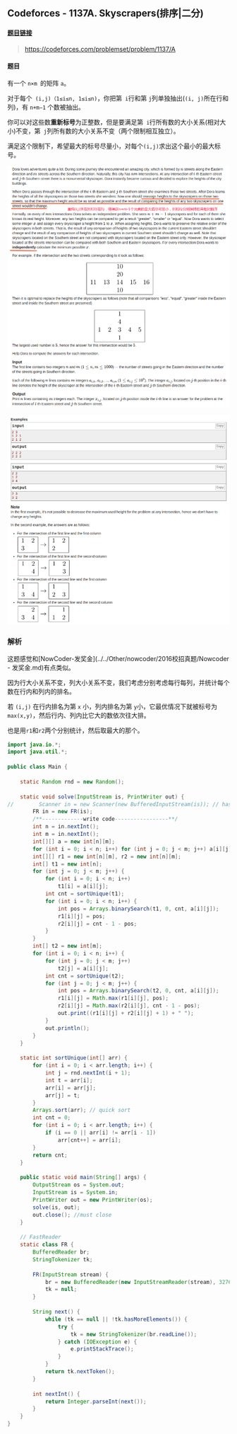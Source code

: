 ## Codeforces - 1137A. Skyscrapers(排序|二分)

#### [题目链接](https://codeforces.com/problemset/problem/1137/A)

> https://codeforces.com/problemset/problem/1137/A

#### 题目

有一个 `n×m `的矩阵 `a`。

对于每个` (i,j)（1≤i≤n, 1≤i≤n)`，你把第` i`行和第 `j`列单独抽出(`(i, j)`所在行和列)，有 `n+m−1` 个数被抽出。

你可以对这些数**重新标号**为正整数，但是要满足第` i`行所有数的大小关系(相对大小)不变，第` j`列所有数的大小关系不变（两个限制相互独立）。

满足这个限制下，希望最大的标号尽量小，对每个` (i,j) `求出这个最小的最大标号。

![1137A_t.png](images/1137A_t.png)

![1137A_t2.png](images/1137A_t2.png)

### 解析

这题感觉和[NowCoder-发奖金](../../Other/nowcoder/2016校招真题/Nowcoder - 发奖金.md)有点类似。

因为行大小关系不变，列大小关系不变，我们考虑分别考虑每行每列，并统计每个数在行内和列内的排名。

若 `(i,j)` 在行内排名为第 `x` 小，列内排名为第 `y`小，它最优情况下就被标号为` max(x,y)`，然后行内、列内比它大的数依次往大排。

也是用`r1`和`r2`两个分别统计，然后取最大的那个。

```java
import java.io.*;
import java.util.*;

public class Main {

    static Random rnd = new Random();

    static void solve(InputStream is, PrintWriter out) {
//        Scanner in = new Scanner(new BufferedInputStream(is)); // hasNext method use
        FR in = new FR(is);
        /**-------------write code-----------------**/
        int n = in.nextInt();
        int m = in.nextInt();
        int[][] a = new int[n][m];
        for (int i = 0; i < n; i++) for (int j = 0; j < m; j++) a[i][j] = in.nextInt();
        int[][] r1 = new int[n][m], r2 = new int[n][m];
        int[] t1 = new int[n];
        for (int j = 0; j < m; j++) {
            for (int i = 0; i < n; i++)
                t1[i] = a[i][j];
            int cnt = sortUnique(t1);
            for (int i = 0; i < n; i++) {
                int pos = Arrays.binarySearch(t1, 0, cnt, a[i][j]);
                r1[i][j] = pos;
                r2[i][j] = cnt - 1 - pos;
            }
        }
        int[] t2 = new int[m];
        for (int i = 0; i < n; i++) {
            for (int j = 0; j < m; j++)
                t2[j] = a[i][j];
            int cnt = sortUnique(t2);
            for (int j = 0; j < m; j++) {
                int pos = Arrays.binarySearch(t2, 0, cnt, a[i][j]);
                r1[i][j] = Math.max(r1[i][j], pos);
                r2[i][j] = Math.max(r2[i][j], cnt - 1 - pos);
                out.print((r1[i][j] + r2[i][j] + 1) + " ");
            }
            out.println();
        }
    }

    static int sortUnique(int[] arr) {
        for (int i = 0; i < arr.length; i++) {
            int j = rnd.nextInt(i + 1);
            int t = arr[i];
            arr[i] = arr[j];
            arr[j] = t;
        }
        Arrays.sort(arr); // quick sort
        int cnt = 0;
        for (int i = 0; i < arr.length; i++) {
            if (i == 0 || arr[i] != arr[i - 1])
                arr[cnt++] = arr[i];
        }
        return cnt;
    }

    public static void main(String[] args) {
        OutputStream os = System.out;
        InputStream is = System.in;
        PrintWriter out = new PrintWriter(os);
        solve(is, out);
        out.close(); //must close
    }

    // FastReader
    static class FR {
        BufferedReader br;
        StringTokenizer tk;

        FR(InputStream stream) {
            br = new BufferedReader(new InputStreamReader(stream), 32768);
            tk = null;
        }

        String next() {
            while (tk == null || !tk.hasMoreElements()) {
                try {
                    tk = new StringTokenizer(br.readLine());
                } catch (IOException e) {
                    e.printStackTrace();
                }
            }
            return tk.nextToken();
        }

        int nextInt() {
            return Integer.parseInt(next());
        }
    }
}

```

